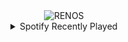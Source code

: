 <div align="center">
<picture>
    <source media="(prefers-color-scheme: dark)" srcset="https://i.ibb.co/QHDJ8SD/output-gif.gif">
    <source media="(prefers-color-scheme: light)" srcset="https://i.ibb.co/QHDJ8SD/output-gif.gif">
    <img alt="RENOS" src="https://i.ibb.co/QHDJ8SD/output-gif.gif">
</picture>
<details>
<summary>Spotify Recently Played</summary>
<img src="https://spotify-recently-played-readme.vercel.app/api?user=31d6d6zerc5ct6kck32na2ozsqf4&unique=1&width=400" alt="Spotify" />
</details>
</div>

<!-- Image deletion URL: https://ibb.co/WzVHD8V/c19f1621e1608a6240ce243c119e9fc3 -->